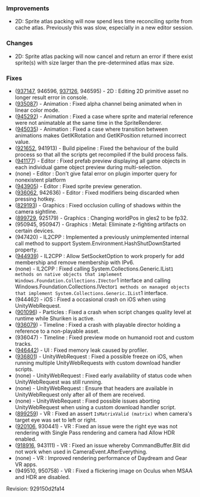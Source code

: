 ### Improvements

*   2D: Sprite atlas packing will now spend less time reconciling sprite from cache atlas. Previously this was slow, especially in a new editor session.

### Changes

*   2D: Sprite atlas packing will now cancel and return an error if there exist sprite(s) with size larger than the pre-determined atlas max size.

### Fixes

*   ([937147](https://issuetracker.unity3d.com/product/unity/issues/guid/937147/), 946596, [937126](https://issuetracker.unity3d.com/product/unity/issues/guid/937126/), 946595) - 2D : Editing 2D primitive asset no longer result error in console.
*   ([935087](https://issuetracker.unity3d.com/product/unity/issues/guid/935087/)) - Animation : Fixed alpha channel being animated when in linear color mode.
*   ([945292](https://issuetracker.unity3d.com/product/unity/issues/guid/945292/)) - Animation : Fixed a case where sprite and material reference were not animatable at the same time in the SpriteRenderer.
*   ([945035](https://issuetracker.unity3d.com/product/unity/issues/guid/945035/)) - Animation : Fixed a case where transition between animations makes GetIKRotation and GetIKPosition returned incorrect value.
*   ([921652](https://issuetracker.unity3d.com/product/unity/issues/guid/921652/), 941913) - Build pipeline : Fixed the behaviour of the build process so that all the scripts get recompiled if the build process fails.
*   ([941177](https://issuetracker.unity3d.com/product/unity/issues/guid/941177/)) - Editor : Fixed prefab preview displaying all game objects in each individual game object preview during multi-selection.
*   (none) - Editor : Don't give fatal error on plugin importer query for nonexistent platform
*   ([943905](https://issuetracker.unity3d.com/product/unity/issues/guid/943905/)) - Editor : Fixed sprite preview generation.
*   ([936062](https://issuetracker.unity3d.com/product/unity/issues/guid/936062/), 942636) - Editor : Fixed modifiers being discarded when pressing hotkey.
*   ([829193](https://issuetracker.unity3d.com/product/unity/issues/guid/829193/)) - Graphics : Fixed occlusion culling of shadows within the camera sightline.
*   ([899729](https://issuetracker.unity3d.com/product/unity/issues/guid/899729/), 925179) - Graphics : Changing worldPos in gles2 to be fp32.
*   (950945, 950947) - Graphics : Metal: Eliminate z-fighting artifacts on certain devices.
*   (947420) - IL2CPP : Implemented a previously unimplemented internal call method to support System.Environment.HashShutDownStarted property.
*   ([944939](https://issuetracker.unity3d.com/product/unity/issues/guid/944939/)) - IL2CPP : Allow SetSocketOption to work properly for add membership and remove membership with IPv6.
*   (none) - IL2CPP : Fixed calling System.Collections.Generic.IList`1 methods on native objects that implement Windows.Foundation.Collections.IVector`1 interface and calling Windows.Foundation.Collections.IVector`1 methods on managed objects that implement System.Collections.Generic.IList`1 interface.
*   (944462) - iOS : Fixed a occasional crash on iOS when using UnityWebRequest.
*   ([901096](https://issuetracker.unity3d.com/product/unity/issues/guid/901096/)) - Particles : Fixed a crash when script changes quality level at runtime while Shuriken is active.
*   ([936079](https://issuetracker.unity3d.com/product/unity/issues/guid/936079/)) - Timeline : Fixed a crash with playable director holding a reference to a non-playable asset.
*   (936047) - Timeline : Fixed preview mode on humanoid root and custom tracks.
*   ([946442](https://issuetracker.unity3d.com/product/unity/issues/guid/946442/)) - UI : Fixed memory leak caused by profiler.
*   ([936801](https://issuetracker.unity3d.com/product/unity/issues/guid/936801/)) - UnityWebRequest : Fixed a possible freeze on iOS, when running multiple UnityWebRequests with custom download handler scripts.
*   (none) - UnityWebRequest : Fixed early availability of status code when UnityWebRequest was still running.
*   (none) - UnityWebRequest : Ensure that headers are available in UnityWebRequest only after all of them are received.
*   (none) - UnityWebRequest : Fixed possible issues aborting UnityWebRequest when using a custom download handler script.
*   ([899259](https://issuetracker.unity3d.com/product/unity/issues/guid/899259/)) - VR : Fixed an assert `IsMatrixValid (matrix)` when camera's target eye was set to left or right.
*   ([920106](https://issuetracker.unity3d.com/product/unity/issues/guid/920106/), 930441) - VR : Fixed an issue were the right eye was not rendering with Single Pass rendering and camera had Allow HDR enabled.
*   ([918916](https://issuetracker.unity3d.com/product/unity/issues/guid/918916/), 943111) - VR : Fixed an issue whereby CommandBuffer.Blit did not work when used in CameraEvent.AfterEverything.
*   (none) - VR : Improved rendering performance of Daydream and Gear VR apps.
*   (949510, 950758) - VR : Fixed a flickering image on Oculus when MSAA and HDR are disabled.

Revision: 929150d2fa14